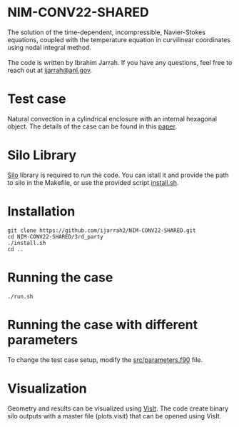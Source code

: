 # NIM-CONV22-SHARED
The solution of the time-dependent, incompressible, Navier-Stokes equations, coupled with the temperature equation in curvilinear coordinates using nodal integral method. <br />
<br />
The code is written by Ibrahim Jarrah. If you have any questions, feel free to reach out at [ijarrah@anl.gov](mailto:ijarrah@anl.gov).
# Test case
Natural convection in a cylindrical enclosure with an internal hexagonal object. The details of the case can be found in this  [paper](https://www.dl.begellhouse.com/references/1bb331655c289a0a,715716a453fb6732,6df126bb2596ded2.html).<br />
# Silo Library
[Silo](https://github.com/LLNL/Silo) library is required to run the code. You can istall it and provide the path to silo in the Makefile, or use the provided script [install.sh](3rd_party/install.sh).
# Installation
```
git clone https://github.com/ijarrah2/NIM-CONV22-SHARED.git
cd NIM-CONV22-SHARED/3rd_party
./install.sh
cd ..
```
# Running the case
```
./run.sh
```
# Running the case with different parameters
To change the test case setup, modify the [src/parameters.f90](src/parameters.f90) file.
# Visualization
Geometry and results can be visualized using [VisIt](https://wci.llnl.gov/simulation/computer-codes/visit). The code create binary silo outputs with a master file (plots.visit) that can be opened using VisIt.
